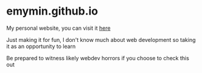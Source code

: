# emymin.github.io
My personal website, you can visit it [here](http://emymin.github.io)

Just making it for fun, I don't know much about web development so taking it
 as an opportunity to learn
 
 Be prepared to witness likely webdev horrors if you choose to check this out
